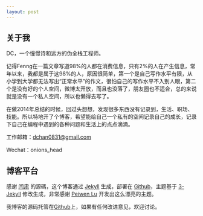```yaml
---
layout: post
---
```


## 关于我

DC，一个憧憬诗和远方的伪全栈工程师。

记得Fenng在一篇文章写道98%的人都在消费信息，只有2%的人在产生信息，常年以来，我都是属于这98%的人，原因很简单，第一个是自己写作水平有限，从小学到大学都无法写出“正常水平”的作文，很怕自己的写作水平不入别人眼，第二个是没有好的个人空间，微博太开放，而且也没落了，朋友圈也不适合，总的来说就是没有一个私人空间，所以也懒得去写了。

在做2014年总结的时候，回过头想想，发现很多东西没有记录到，生活、职场、技能。所以特地开了个博客，希望能给自己一个私有的空间记录自己的成长，记录下自己在编程中遇到的各种问题和生活上的点点滴滴。
 

工作邮箱：<dchan0831@gmail.com>

Wechat：onions_head

## 博客平台

感谢 [闫肃](http://yansu.org) 的源碼，这个博客通过 [Jekyll](http://jekyllrb.com/) 生成，部署在 [Github](https://pages.github.com)，主题基于 [3-Jekyll](https://github.com/P233/3-Jekyll) 修改生成，非常感谢 [Peiwen Lu](https://github.com/P233) 开发出这么漂亮的主题。

我博客的源码托管在[Github](https://github.com/gitcdc/gitcdc.github.io)上，如果有任何改进意见，欢迎讨论。
